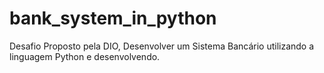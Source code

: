 # bank_system_in_python
Desafio Proposto pela DIO, Desenvolver um Sistema Bancário utilizando a linguagem Python e desenvolvendo.
